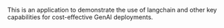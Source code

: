 This is an application to demonstrate the use of langchain and other key capabilities for cost-effective GenAI deployments.
